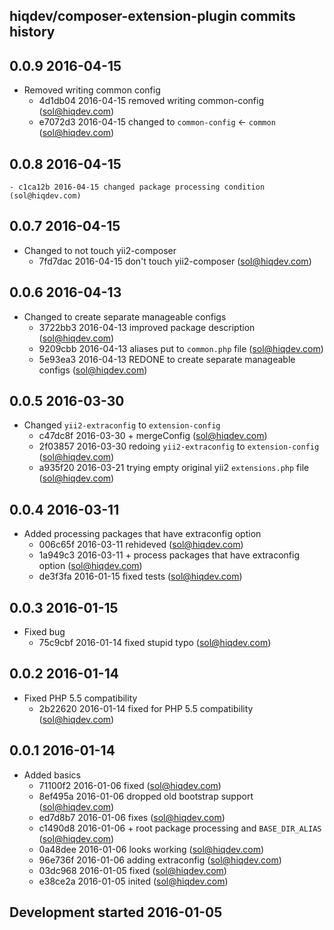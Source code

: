 hiqdev/composer-extension-plugin commits history
------------------------------------------------

## 0.0.9 2016-04-15

- Removed writing common config
    - 4d1db04 2016-04-15 removed writing common-config (sol@hiqdev.com)
    - e7072d3 2016-04-15 changed to `common-config` <- `common` (sol@hiqdev.com)

## 0.0.8 2016-04-15

    - c1ca12b 2016-04-15 changed package processing condition (sol@hiqdev.com)

## 0.0.7 2016-04-15

- Changed to not touch yii2-composer
    - 7fd7dac 2016-04-15 don't touch yii2-composer (sol@hiqdev.com)

## 0.0.6 2016-04-13

- Changed to create separate manageable configs
    - 3722bb3 2016-04-13 improved package description (sol@hiqdev.com)
    - 9209cbb 2016-04-13 aliases put to `common.php` file (sol@hiqdev.com)
    - 5e93ea3 2016-04-13 REDONE to create separate manageable configs (sol@hiqdev.com)

## 0.0.5 2016-03-30

- Changed `yii2-extraconfig` to `extension-config`
    - c47dc8f 2016-03-30 + mergeConfig (sol@hiqdev.com)
    - 2f03857 2016-03-30 redoing `yii2-extraconfig` to `extension-config` (sol@hiqdev.com)
    - a935f20 2016-03-21 trying empty original yii2 `extensions.php` file (sol@hiqdev.com)

## 0.0.4 2016-03-11

- Added processing packages that have extraconfig option
    - 006c65f 2016-03-11 rehideved (sol@hiqdev.com)
    - 1a949c3 2016-03-11 + process packages that have extraconfig option (sol@hiqdev.com)
    - de3f3fa 2016-01-15 fixed tests (sol@hiqdev.com)

## 0.0.3 2016-01-15

- Fixed bug
    - 75c9cbf 2016-01-14 fixed stupid typo (sol@hiqdev.com)

## 0.0.2 2016-01-14

- Fixed PHP 5.5 compatibility
    - 2b22620 2016-01-14 fixed for PHP 5.5 compatibility (sol@hiqdev.com)

## 0.0.1 2016-01-14

- Added basics
    - 71100f2 2016-01-06 fixed (sol@hiqdev.com)
    - 8ef495a 2016-01-06 dropped old bootstrap support (sol@hiqdev.com)
    - ed7d8b7 2016-01-06 fixes (sol@hiqdev.com)
    - c1490d8 2016-01-06 + root package processing and `BASE_DIR_ALIAS` (sol@hiqdev.com)
    - 0a48dee 2016-01-06 looks working (sol@hiqdev.com)
    - 96e736f 2016-01-06 adding extraconfig (sol@hiqdev.com)
    - 03dc968 2016-01-05 fixed (sol@hiqdev.com)
    - e38ce2a 2016-01-05 inited (sol@hiqdev.com)

## Development started 2016-01-05

